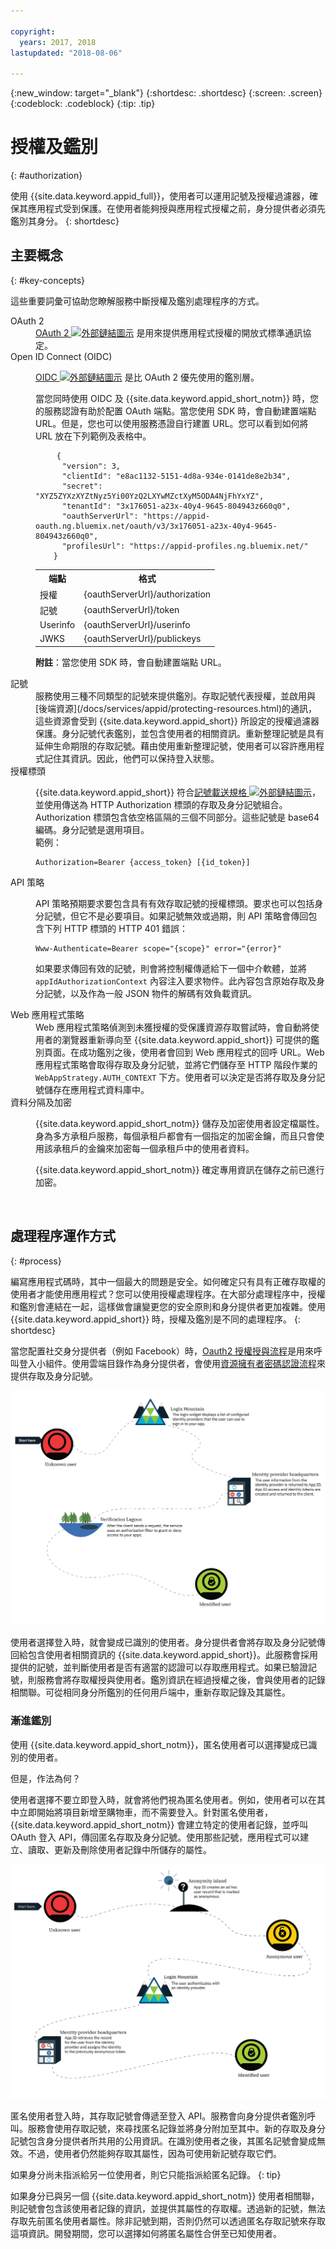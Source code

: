 ```yaml
---

copyright:
  years: 2017, 2018
lastupdated: "2018-08-06"

---
```


{:new_window: target="_blank"}
{:shortdesc: .shortdesc}
{:screen: .screen}
{:codeblock: .codeblock}
{:tip: .tip}

# 授權及鑑別
{: #authorization}

使用 {{site.data.keyword.appid_full}}，使用者可以運用記號及授權過濾器，確保其應用程式受到保護。在使用者能夠授與應用程式授權之前，身分提供者必須先鑑別其身分。
{: shortdesc}


## 主要概念
{: #key-concepts}

這些重要詞彙可協助您瞭解服務中斷授權及鑑別處理程序的方式。

<dl>
  <dt>OAuth 2</dt>
    <dd><a href="https://tools.ietf.org/html/rfc6749" target="_blank">OAuth 2 <img src="../../icons/launch-glyph.svg" alt="外部鏈結圖示"></a> 是用來提供應用程式授權的開放式標準通訊協定。</dd>
  <dt>Open ID Connect (OIDC)</dt>
    <dd><p><a href="http://openid.net/developers/specs/" target="_blank">OIDC <img src="../../icons/launch-glyph.svg" alt="外部鏈結圖示"></a> 是比 OAuth 2 優先使用的鑑別層。</p>
    <p>當您同時使用 OIDC 及 {{site.data.keyword.appid_short_notm}} 時，您的服務認證有助於配置 OAuth 端點。當您使用 SDK 時，會自動建置端點 URL。但是，您也可以使用服務憑證自行建置 URL。您可以看到如何將 URL 放在下列範例及表格中。</p>
    <pre class="codeblock">
    <code>{
      "version": 3,
      "clientId": "e8ac1132-5151-4d8a-934e-0141de8e2b34",
      "secret": "XYZ5ZYXzXYZtNyz5Yi00YzQ2LXYwMZctXyM5ODA4NjFhYxYZ",
      "tenantId": "3x176051-a23x-40y4-9645-804943z660q0",
      "oauthServerUrl": "https://appid-oauth.ng.bluemix.net/oauth/v3/3x176051-a23x-40y4-9645-804943z660q0",
      "profilesUrl": "https://appid-profiles.ng.bluemix.net/"
    }</code></pre>
    <table>
      <tr>
        <th>端點</th>
        <th>格式</th>
      </tr>
      <tr>
        <td>授權</td>
        <td>{oauthServerUrl}/authorization</td>
      </tr>
      <tr>
        <td>記號</td>
        <td>{oauthServerUrl}/token</td>
      </tr>
      <tr>
        <td>Userinfo</td>
        <td>{oauthServerUrl}/userinfo</td>
      </tr>
      <tr>
        <td>JWKS</td>
        <td>{oauthServerUrl}/publickeys</td>
      </tr>
    </table>
    <p><strong>附註</strong>：當您使用 SDK 時，會自動建置端點 URL。</p></dd>
  <dt>記號</dt>
    <dd>服務使用三種不同類型的記號來提供鑑別。存取記號代表授權，並啟用與[後端資源](/docs/services/appid/protecting-resources.html)的通訊，這些資源會受到 {{site.data.keyword.appid_short}} 所設定的授權過濾器保護。身分記號代表鑑別，並包含使用者的相關資訊。重新整理記號是具有延伸生命期限的存取記號。藉由使用重新整理記號，使用者可以容許應用程式記住其資訊。因此，他們可以保持登入狀態。
  </dd>
  <dt>授權標頭</dt>
    <dd><p>{{site.data.keyword.appid_short}} 符合<a href="https://tools.ietf.org/html/rfc6750" target="blank">記號載送規格 <img src="../../icons/launch-glyph.svg" alt="外部鏈結圖示"></a>，並使用傳送為 HTTP Authorization 標頭的存取及身分記號組合。Authorization 標頭包含依空格區隔的三個不同部分。這些記號是 base64 編碼。身分記號是選用項目。</br>
範例：</p>
    <pre><code>Authorization=Bearer {access_token} [{id_token}]</pre></code></dd>
  <dt>API 策略</dt>
    <dd><p>API 策略預期要求要包含具有有效存取記號的授權標頭。要求也可以包括身分記號，但它不是必要項目。如果記號無效或過期，則 API 策略會傳回包含下列 HTTP 標頭的 HTTP 401 錯誤：</p> <pre><code>Www-Authenticate=Bearer scope="{scope}" error="{error}"</code></pre>
    <p>如果要求傳回有效的記號，則會將控制權傳遞給下一個中介軟體，並將 <code>appIdAuthorizationContext</code> 內容注入要求物件。此內容包含原始存取及身分記號，以及作為一般 JSON 物件的解碼有效負載資訊。</dd>
  <dt>Web 應用程式策略</dt>
    <dd>Web 應用程式策略偵測到未獲授權的受保護資源存取嘗試時，會自動將使用者的瀏覽器重新導向至 {{site.data.keyword.appid_short}} 可提供的鑑別頁面。在成功鑑別之後，使用者會回到 Web 應用程式的回呼 URL。Web 應用程式策略會取得存取及身分記號，並將它們儲存至 HTTP 階段作業的 <code>WebAppStrategy.AUTH_CONTEXT</code> 下方。使用者可以決定是否將存取及身分記號儲存在應用程式資料庫中。</dd>
  <dt>資料分隔及加密</dt>
    <dd><p>{{site.data.keyword.appid_short_notm}} 儲存及加密使用者設定檔屬性。身為多方承租戶服務，每個承租戶都會有一個指定的加密金鑰，而且只會使用該承租戶的金鑰來加密每一個承租戶中的使用者資料。</p>
    <p>{{site.data.keyword.appid_short_notm}} 確定專用資訊在儲存之前已進行加密。</p></dd>
</dl>

</br>

## 處理程序運作方式
{: #process}

編寫應用程式碼時，其中一個最大的問題是安全。如何確定只有具有正確存取權的使用者才能使用應用程式？您可以使用授權處理程序。在大部分處理程序中，授權和鑑別會連結在一起，這樣做會讓變更您的安全原則和身分提供者更加複雜。使用 {{site.data.keyword.appid_short}} 時，授權及鑑別是不同的處理程序。
{: shortdesc}

當您配置社交身分提供者（例如 Facebook）時，[Oauth2 授權授與流程](https://oauthlib.readthedocs.io/en/stable/oauth2/grants/authcode.html)是用來呼叫登入小組件。使用雲端目錄作為身分提供者，會使用[資源擁有者密碼認證流程](https://oauthlib.readthedocs.io/en/stable/oauth2/grants/password.html)來提供存取及身分記號。

![要成為已識別使用者的路徑。](/images/authenticationtrail.png)

使用者選擇登入時，就會變成已識別的使用者。身分提供者會將存取及身分記號傳回給包含使用者相關資訊的 {{site.data.keyword.appid_short}}。此服務會採用提供的記號，並判斷使用者是否有適當的認證可以存取應用程式。如果已驗證記號，則服務會將存取權授與使用者。鑑別資訊在經過授權之後，會與使用者的記錄相關聯。可從相同身分所鑑別的任何用戶端中，重新存取記錄及其屬性。

### 漸進鑑別

使用 {{site.data.keyword.appid_short_notm}}，匿名使用者可以選擇變成已識別的使用者。

但是，作法為何？

使用者選擇不要立即登入時，就會將他們視為匿名使用者。例如，使用者可以在其中立即開始將項目新增至購物車，而不需要登入。針對匿名使用者，{{site.data.keyword.appid_short_notm}} 會建立特定的使用者記錄，並呼叫 OAuth 登入 API，傳回匿名存取及身分記號。使用那些記號，應用程式可以建立、讀取、更新及刪除使用者記錄中所儲存的屬性。

![使用者以匿名開始時變成已識別使用者的路徑。](/images/anon-authenticationtrail.png)

匿名使用者登入時，其存取記號會傳遞至登入 API。服務會向身分提供者鑑別呼叫。服務會使用存取記號，來尋找匿名記錄並將身分附加至其中。新的存取及身分記號包含身分提供者所共用的公用資訊。在識別使用者之後，其匿名記號會變成無效。不過，使用者仍然能夠存取其屬性，因為可使用新記號存取它們。

如果身分尚未指派給另一位使用者，則它只能指派給匿名記錄。
{: tip}

如果身分已與另一個 {{site.data.keyword.appid_short_notm}} 使用者相關聯，則記號會包含該使用者記錄的資訊，並提供其屬性的存取權。透過新的記號，無法存取先前匿名使用者屬性。除非記號到期，否則仍然可以透過匿名存取記號來存取這項資訊。開發期間，您可以選擇如何將匿名屬性合併至已知使用者。
